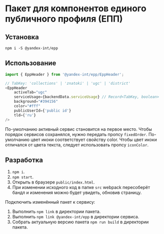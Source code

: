 # Пакет для компонентов единого публичного профиля (ЕПП)

## Установка

`npm i -S @yandex-int/epp`

## Использование

```ts
import { EppHeader } from '@yandex-int/epp/EppHeader';
```

```ts
// TabKey: 'collections' | 'znatoki' | 'ugc' | 'district'
<EppHeader
    activeTab="ugc"
    serviceUsage={backendData.serviceUsage} // Record<TabKey, boolean>
    background="#394156"
    color="#fff"
    publicUserId={'public id'}
    tld={'ru'}
/>
```
По-умолчанию активный сервис становится на первое место. Чтобы порядок сервисов сохранялся, нужно передать пропсу `fixedOrder`.
По-умолчанию цвет икоки соответствует свойству color. Чтобы цвет икоки отличался от цвета текста, следует использовать пропсу `iconColor`.

## Разработка

1. `npm i`.
2. `npm start`.
3. Открыть в браузере `public/index.html`.
4. При изменении исходного код в папке `src` webpack пересоберёт бандл и изменения можно будет увидеть, обновив страницу.

Подключить изменённый пакет к сервису:
1. Выполнить `npm link` в директории пакета.
2. Выполнить `npm link @yandex-int/epp` в директории сервиса.
3. Собрать актуальную версию пакета `npm run build` в директории пакета.
